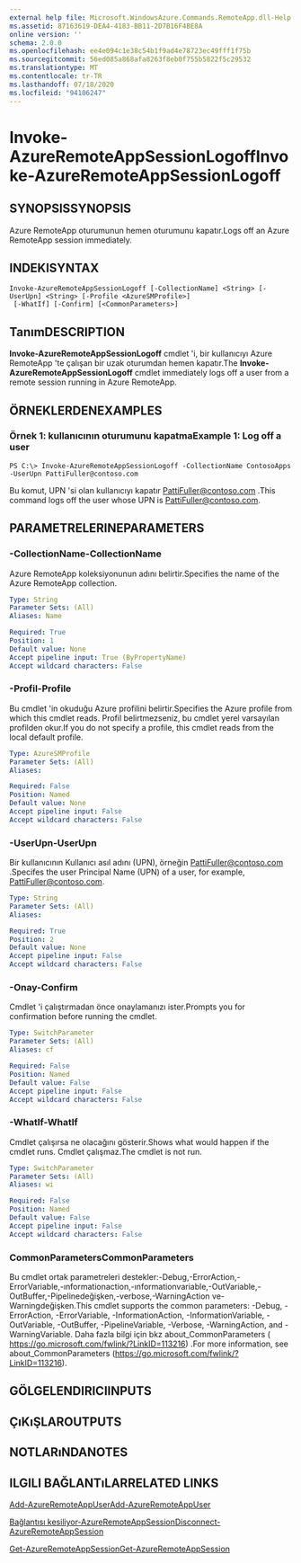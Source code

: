 ```yaml
---
external help file: Microsoft.WindowsAzure.Commands.RemoteApp.dll-Help.xml
ms.assetid: 87163619-DEA4-4183-BB11-2D7B16F4BE8A
online version: ''
schema: 2.0.0
ms.openlocfilehash: ee4e094c1e38c54b1f9ad4e78723ec49fff1f75b
ms.sourcegitcommit: 56ed085a868afa8263f8eb0f755b5822f5c29532
ms.translationtype: MT
ms.contentlocale: tr-TR
ms.lasthandoff: 07/18/2020
ms.locfileid: "94106247"
---
```

# <span data-ttu-id="1f349-101">Invoke-AzureRemoteAppSessionLogoff</span><span class="sxs-lookup"><span data-stu-id="1f349-101">Invoke-AzureRemoteAppSessionLogoff</span></span>

## <span data-ttu-id="1f349-102">SYNOPSIS</span><span class="sxs-lookup"><span data-stu-id="1f349-102">SYNOPSIS</span></span>
<span data-ttu-id="1f349-103">Azure RemoteApp oturumunun hemen oturumunu kapatır.</span><span class="sxs-lookup"><span data-stu-id="1f349-103">Logs off an Azure RemoteApp session immediately.</span></span>

## <span data-ttu-id="1f349-104">INDEKI</span><span class="sxs-lookup"><span data-stu-id="1f349-104">SYNTAX</span></span>

```
Invoke-AzureRemoteAppSessionLogoff [-CollectionName] <String> [-UserUpn] <String> [-Profile <AzureSMProfile>]
 [-WhatIf] [-Confirm] [<CommonParameters>]
```

## <span data-ttu-id="1f349-105">Tanım</span><span class="sxs-lookup"><span data-stu-id="1f349-105">DESCRIPTION</span></span>
<span data-ttu-id="1f349-106">**Invoke-AzureRemoteAppSessionLogoff** cmdlet 'i, bir kullanıcıyı Azure RemoteApp 'te çalışan bir uzak oturumdan hemen kapatır.</span><span class="sxs-lookup"><span data-stu-id="1f349-106">The **Invoke-AzureRemoteAppSessionLogoff** cmdlet immediately logs off a user from a remote session running in Azure RemoteApp.</span></span>

## <span data-ttu-id="1f349-107">ÖRNEKLERDEN</span><span class="sxs-lookup"><span data-stu-id="1f349-107">EXAMPLES</span></span>

### <span data-ttu-id="1f349-108">Örnek 1: kullanıcının oturumunu kapatma</span><span class="sxs-lookup"><span data-stu-id="1f349-108">Example 1: Log off a user</span></span>
```
PS C:\> Invoke-AzureRemoteAppSessionLogoff -CollectionName ContosoApps -UserUpn PattiFuller@contoso.com
```

<span data-ttu-id="1f349-109">Bu komut, UPN 'si olan kullanıcıyı kapatır PattiFuller@contoso.com .</span><span class="sxs-lookup"><span data-stu-id="1f349-109">This command logs off the user whose UPN is PattiFuller@contoso.com.</span></span>

## <span data-ttu-id="1f349-110">PARAMETRELERINE</span><span class="sxs-lookup"><span data-stu-id="1f349-110">PARAMETERS</span></span>

### <span data-ttu-id="1f349-111">-CollectionName</span><span class="sxs-lookup"><span data-stu-id="1f349-111">-CollectionName</span></span>
<span data-ttu-id="1f349-112">Azure RemoteApp koleksiyonunun adını belirtir.</span><span class="sxs-lookup"><span data-stu-id="1f349-112">Specifies the name of the Azure RemoteApp collection.</span></span>

```yaml
Type: String
Parameter Sets: (All)
Aliases: Name

Required: True
Position: 1
Default value: None
Accept pipeline input: True (ByPropertyName)
Accept wildcard characters: False
```

### <span data-ttu-id="1f349-113">-Profil</span><span class="sxs-lookup"><span data-stu-id="1f349-113">-Profile</span></span>
<span data-ttu-id="1f349-114">Bu cmdlet 'in okuduğu Azure profilini belirtir.</span><span class="sxs-lookup"><span data-stu-id="1f349-114">Specifies the Azure profile from which this cmdlet reads.</span></span>
<span data-ttu-id="1f349-115">Profil belirtmezseniz, bu cmdlet yerel varsayılan profilden okur.</span><span class="sxs-lookup"><span data-stu-id="1f349-115">If you do not specify a profile, this cmdlet reads from the local default profile.</span></span>

```yaml
Type: AzureSMProfile
Parameter Sets: (All)
Aliases: 

Required: False
Position: Named
Default value: None
Accept pipeline input: False
Accept wildcard characters: False
```

### <span data-ttu-id="1f349-116">-UserUpn</span><span class="sxs-lookup"><span data-stu-id="1f349-116">-UserUpn</span></span>
<span data-ttu-id="1f349-117">Bir kullanıcının Kullanıcı asıl adını (UPN), örneğin PattiFuller@contoso.com .</span><span class="sxs-lookup"><span data-stu-id="1f349-117">Specifes the user Principal Name (UPN) of a user, for example, PattiFuller@contoso.com.</span></span>

```yaml
Type: String
Parameter Sets: (All)
Aliases: 

Required: True
Position: 2
Default value: None
Accept pipeline input: False
Accept wildcard characters: False
```

### <span data-ttu-id="1f349-118">-Onay</span><span class="sxs-lookup"><span data-stu-id="1f349-118">-Confirm</span></span>
<span data-ttu-id="1f349-119">Cmdlet 'i çalıştırmadan önce onaylamanızı ister.</span><span class="sxs-lookup"><span data-stu-id="1f349-119">Prompts you for confirmation before running the cmdlet.</span></span>

```yaml
Type: SwitchParameter
Parameter Sets: (All)
Aliases: cf

Required: False
Position: Named
Default value: False
Accept pipeline input: False
Accept wildcard characters: False
```

### <span data-ttu-id="1f349-120">-WhatIf</span><span class="sxs-lookup"><span data-stu-id="1f349-120">-WhatIf</span></span>
<span data-ttu-id="1f349-121">Cmdlet çalışırsa ne olacağını gösterir.</span><span class="sxs-lookup"><span data-stu-id="1f349-121">Shows what would happen if the cmdlet runs.</span></span>
<span data-ttu-id="1f349-122">Cmdlet çalışmaz.</span><span class="sxs-lookup"><span data-stu-id="1f349-122">The cmdlet is not run.</span></span>

```yaml
Type: SwitchParameter
Parameter Sets: (All)
Aliases: wi

Required: False
Position: Named
Default value: False
Accept pipeline input: False
Accept wildcard characters: False
```

### <span data-ttu-id="1f349-123">CommonParameters</span><span class="sxs-lookup"><span data-stu-id="1f349-123">CommonParameters</span></span>
<span data-ttu-id="1f349-124">Bu cmdlet ortak parametreleri destekler:-Debug,-ErrorAction,-ErrorVariable,-ınformationaction,-ınformationvariable,-OutVariable,-OutBuffer,-Pipelinedeğişken,-verbose,-WarningAction ve-Warningdeğişken.</span><span class="sxs-lookup"><span data-stu-id="1f349-124">This cmdlet supports the common parameters: -Debug, -ErrorAction, -ErrorVariable, -InformationAction, -InformationVariable, -OutVariable, -OutBuffer, -PipelineVariable, -Verbose, -WarningAction, and -WarningVariable.</span></span> <span data-ttu-id="1f349-125">Daha fazla bilgi için bkz about_CommonParameters ( https://go.microsoft.com/fwlink/?LinkID=113216) .</span><span class="sxs-lookup"><span data-stu-id="1f349-125">For more information, see about_CommonParameters (https://go.microsoft.com/fwlink/?LinkID=113216).</span></span>

## <span data-ttu-id="1f349-126">GÖLGELENDIRICI</span><span class="sxs-lookup"><span data-stu-id="1f349-126">INPUTS</span></span>

## <span data-ttu-id="1f349-127">ÇıKıŞLAR</span><span class="sxs-lookup"><span data-stu-id="1f349-127">OUTPUTS</span></span>

## <span data-ttu-id="1f349-128">NOTLARıNDA</span><span class="sxs-lookup"><span data-stu-id="1f349-128">NOTES</span></span>

## <span data-ttu-id="1f349-129">ILGILI BAĞLANTıLAR</span><span class="sxs-lookup"><span data-stu-id="1f349-129">RELATED LINKS</span></span>

[<span data-ttu-id="1f349-130">Add-AzureRemoteAppUser</span><span class="sxs-lookup"><span data-stu-id="1f349-130">Add-AzureRemoteAppUser</span></span>](./Add-AzureRemoteAppUser.md)

[<span data-ttu-id="1f349-131">Bağlantısı kesiliyor-AzureRemoteAppSession</span><span class="sxs-lookup"><span data-stu-id="1f349-131">Disconnect-AzureRemoteAppSession</span></span>](./Disconnect-AzureRemoteAppSession.md)

[<span data-ttu-id="1f349-132">Get-AzureRemoteAppSession</span><span class="sxs-lookup"><span data-stu-id="1f349-132">Get-AzureRemoteAppSession</span></span>](./Get-AzureRemoteAppSession.md)


